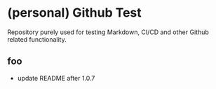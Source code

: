 # (personal) Github Test

Repository purely used for testing Markdown, CI/CD and other Github related functionality.

## foo

* update README after 1.0.7
